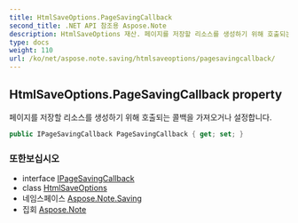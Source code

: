 ```yaml
---
title: HtmlSaveOptions.PageSavingCallback
second_title: .NET API 참조용 Aspose.Note
description: HtmlSaveOptions 재산. 페이지를 저장할 리소스를 생성하기 위해 호출되는 콜백을 가져오거나 설정합니다.
type: docs
weight: 110
url: /ko/net/aspose.note.saving/htmlsaveoptions/pagesavingcallback/
---
```

## HtmlSaveOptions.PageSavingCallback property

페이지를 저장할 리소스를 생성하기 위해 호출되는 콜백을 가져오거나 설정합니다.

```csharp
public IPageSavingCallback PageSavingCallback { get; set; }
```

### 또한보십시오

* interface [IPageSavingCallback](../../../aspose.note.saving.html/ipagesavingcallback/)
* class [HtmlSaveOptions](../)
* 네임스페이스 [Aspose.Note.Saving](../../htmlsaveoptions/)
* 집회 [Aspose.Note](../../../)


